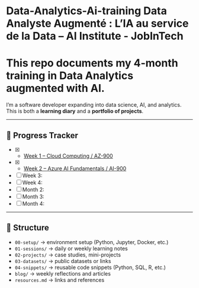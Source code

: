 # Data-Analytics-Ai-training Data Analyste Augmenté : L’IA au service de la Data – AI Institute - JobInTech 

# This repo documents my 4-month training in **Data Analytics augmented with AI**.  
I’m a software developer expanding into data science, AI, and analytics.  
This is both a **learning diary** and a **portfolio of projects**.

---

## 📅 Progress Tracker
- [x] - [Week 1 – Cloud Computing / AZ-900](01-sessions/week-01.md)
- [x] - [Week 2 – Azure AI Fundamentals / AI-900](02-sessions/week-02.md)
- [ ] Week 3: 
- [ ] Week 4:
- [ ] Month 2: 
- [ ] Month 3: 
- [ ] Month 4: 

---

## 📂 Structure
- `00-setup/` → environment setup (Python, Jupyter, Docker, etc.)  
- `01-sessions/` → daily or weekly learning notes  
- `02-projects/` → case studies, mini-projects  
- `03-datasets/` → public datasets or links  
- `04-snippets/` → reusable code snippets (Python, SQL, R, etc.)  
- `blog/` → weekly reflections and articles  
- `resources.md` → links and references  

